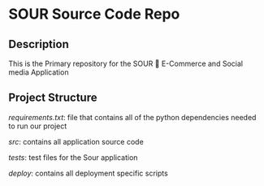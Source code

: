 # SOUR Source Code Repo

## Description
This is the Primary repository for the SOUR 🍋 E-Commerce and Social media Application

## Project Structure 

*requirements.txt*: file that contains all of the python dependencies needed to run our project 

*src*: contains all application source code 

*tests*: test files for the Sour application

*deploy*: contains all deployment specific scripts 
